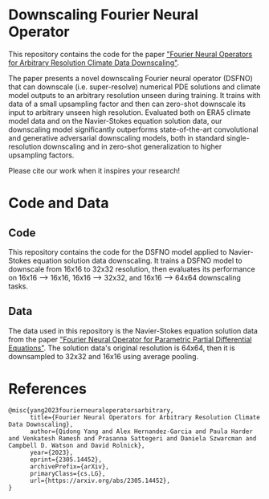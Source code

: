 # Downscaling Fourier Neural Operator

This repository contains the code for the paper ["Fourier Neural Operators for Arbitrary Resolution Climate Data Downscaling"](https://arxiv.org/abs/2305.14452).

The paper presents a novel downscaling Fourier neural operator (DSFNO) that can downscale (i.e. super-resolve) numerical PDE solutions and climate model outputs to an arbitrary resolution unseen during training. It trains with data of a small upsampling factor and then can zero-shot downscale its input to arbitrary unseen high resolution. Evaluated both on ERA5 climate model data and on the Navier-Stokes equation solution data, our downscaling model significantly outperforms state-of-the-art convolutional and generative adversarial downscaling models, both in standard single-resolution downscaling and in zero-shot generalization to higher upsampling factors.

Please cite our work when it inspires your research!

# Code and Data

## Code

This repository contains the code for the DSFNO model applied to Navier-Stokes equation solution data downscaling. It trains a DSFNO model to downscale from 16x16 to 32x32 resolution, then evaluates its performance on 16x16 --> 16x16, 16x16 --> 32x32, and 16x16 --> 64x64 downscaling tasks. 

## Data

The data used in this repository is the Navier-Stokes equation solution data from the paper ["Fourier Neural Operator for Parametric Partial Differential Equations"](https://arxiv.org/abs/2010.08895). The solution data's original resolution is 64x64, then it is downsampled to 32x32 and 16x16 using average pooling.

# References

```
@misc{yang2023fourierneuraloperatorsarbitrary,
      title={Fourier Neural Operators for Arbitrary Resolution Climate Data Downscaling}, 
      author={Qidong Yang and Alex Hernandez-Garcia and Paula Harder and Venkatesh Ramesh and Prasanna Sattegeri and Daniela Szwarcman and Campbell D. Watson and David Rolnick},
      year={2023},
      eprint={2305.14452},
      archivePrefix={arXiv},
      primaryClass={cs.LG},
      url={https://arxiv.org/abs/2305.14452}, 
}
```